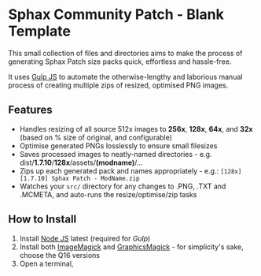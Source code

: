 Sphax Community Patch - Blank Template
======================================
This small collection of files and directories aims to make the process of generating Sphax Patch size packs quick, effortless and hassle-free.

It uses [Gulp JS](http://gulpjs.com/) to automate the otherwise-lengthy and laborious manual process of creating multiple zips of resized, optimised PNG images.

Features
--------
- Handles resizing of all source 512x images to **256x**, **128x**, **64x**, and **32x** (based on % size of original, and configurable)
-  Optimise generated PNGs losslessly to ensure small filesizes
- Saves processed images to neatly-named directories - e.g. dist/**1.7.10**/**128x**/assets/**(modname)**/...
- Zips up each generated pack and names appropriately - e.g.: `[128x] [1.7.10] Sphax Patch - ModName.zip`
- Watches your `src/` directory for any changes to .PNG, .TXT and .MCMETA, and auto-runs the resize/optimise/zip tasks


How to Install
--------------
1. Install [Node JS](https://nodejs.org/en/) latest (required for *Gulp*)
2. Install both [ImageMagick](http://www.imagemagick.org/script/binary-releases.php) and [GraphicsMagick](http://www.graphicsmagick.org/download.html) - for simplicity's sake, choose the Q16 versions
3. Open a terminal,
